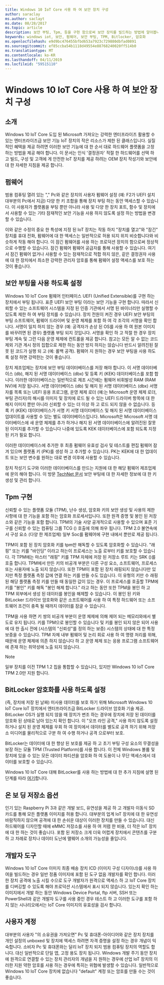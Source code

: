 ```yaml
---
title: Windows 10 IoT Core 사용 하 여 보안 장치 구성
author: saraclay
ms.author: saclayt
ms.date: 08/28/2017
ms.topic: article
description: 보안 부팅, Tpm, 등을 구현 함으로써 보안 장치를 빌드하는 방법에 알아봅니다.
keywords: windows iot, 보안, 펌웨어, 보안 부팅, TPM, Bitlocker, 암호화
ms.openlocfilehash: e9d9bc476455bfbd653a7923c729880dbfad0891
ms.sourcegitcommit: ef85ccba54b1118d49554e88768240020ff514b0
ms.translationtype: MT
ms.contentlocale: ko-KR
ms.lasthandoff: 04/11/2019
ms.locfileid: "59515110"
---
```

# <a name="building-secure-devices-with-windows-10-iot-core"></a>Windows 10 IoT Core 사용 하 여 보안 장치 구성

## <a name="introduction"></a>소개  
Windows 10 IoT Core 도입 된 Microsoft 가져오는 강력한 엔터프라이즈 활용할 수 있는 엔터프라이즈급 보안 기능 IoT 장치의 작은 리소스가 제한 된 클래스입니다.  실질적인 혜택을 제공 하려면 이러한 보안 기능에 대 한 순서 대로 하드웨어 플랫폼을 고정 하는 방법을 제공 해야 합니다. 이 문서는 인식 '결정권자' 적절 한 하드웨어를 선택 하 고 빌드, 구성 및 고객에 게 안전한 IoT 장치를 제공 하려는 OEM 장치 작성기와 보안에 대 한 자세한 지침을 제공 합니다. 

## <a name="firmware"></a>펌웨어  
범용 컴퓨팅 열려 있는 "," Pc와 같은 장치의 사용자 펌웨어 설정 (예: F2가 UEFI 설치 대부분의 Pc에서 지금) 다양 한 키 조합을 통해 장치 부팅 하는 동안 액세스할 수 있습니다. 이 사용자가 플랫폼을 부팅 뿐만 아니라 사용 및 다양 한 장치 포트, 함수 및 장치에서 사용할 수 있는 기타 잠재적인 보안 기능을 사용 하지 않도록 설정 하는 방법을 변경할 수 있습니다.  

이와 같은 수정의 중요 한 특성에 지정 된 IoT 장치는 작동 하지 "장치를 열고"와 "잠긴" 장치를 휴대 전화, 펌웨어에 대 한 액세스는 일반적으로 허용 되지 위치 비슷합니다와 비슷하게 작동 해야 합니다.  이 잠긴 펌웨어를 사용 하는 프로덕션 장치의 함으로써 정상적으로 수행할 수 있습니다. 잠긴 펌웨어 펌웨어 공급자를 통해 사용할 수 있습니다.  여기서 잠긴 펌웨어 없거나 사용할 수 있는 잠재적으로 적합 하지 않은, 같은 결정권자 사용에 대 한 장치에서 최소한 강력한 관리자 암호를 통해 펌웨어 설정 액세스를 보호 하는 것이 좋습니다.

## <a name="enabling-secure-boot"></a>보안 부팅을 사용 하도록 설정
Windows 10 IoT Core 펌웨어 인터페이스 UEFI (Unified Extensible)를 구현 하는 장치에서 부팅 됩니다.  표준 UEFI 보안 부팅 이라는 보안 기능을 구현 합니다. 따라서 신뢰할 수 있는 소프트웨어 시스템을 지정 된 인증 기관에서 서명 된 바이너리만 실행할 수 있도록 제한 하 여 부팅 장치를 수 있습니다.  장치 전원이 켜진 경우 UEFI 보안 부팅의 부팅 소프트웨어, 펌웨어 드라이버 및 운영 체제를 포함 하 여 각 조각의 서명을 확인 합니다.  서명이 일치 하지 않는 경우 (예: 공격자가 손상 된 OS를 사용 하 여 원본 이미지를 바꾸려면 된 경우) 플랫폼 부팅 되지 것입니다. 서명을 확인 하 고 적절 한 경우 장치 부팅 계속 및 그런 다음 운영 체제에 컨트롤을 제공 합니다.  참고는 모든 알 수 없는 코드 제외 기관 게시 정의 집합으로 제한 하는 동안 방지 하지는 않습니다 반드시 알려진된 잘못 된 코드가 실행 되 고 (예: 롤백 공격).  펌웨어 지 원하는 경우 보안 부팅을 사용 하도록 설정 하면 강력한는 것이 좋습니다. 

장치 제조업체는 장치에 보안 부팅 데이터베이스를 저장 해야 합니다.  이 서명 데이터베이스 (db), 해지 된 서명 데이터베이스 (dbx) 및 등록 키 (KEK) 데이터베이스를 포함 합니다.  이러한 데이터베이스는 일반적으로 제조 시간에는 펌웨어 비휘발성 RAM (RAM NV)에 저장 됩니다. 서명 데이터베이스 (db) 및 해지 된 서명 데이터베이스 (dbx) 서명자를 목록 또는 UEFI 응용 프로그램, 운영 체제 로더 (예:는 Microsoft 운영 체제 로더, 부팅 관리자)의 해시를 이미지 및 장치에 로드 될 수 있는 UEFI 드라이버 항목에 대 한 해지 이미지 뿐만 아니라 신뢰할 수 있는 더 이상 하 고 로드 되지 않을 수 없습니다. 등록 키 (KEK) 데이터베이스가 서명 키 서명 데이터베이스 및 해지 된 서명 데이터베이스 업데이트를 사용할 수 있는 별도 데이터베이스입니다. Microsoft은 Microsoft 서명 데이터베이스에 새 운영 체제를 추가 하거나 해지 된 서명 데이터베이스에 알려진된 잘못 된 이미지를 추가할 수 있습니다 나중에 있도록 KEK 데이터베이스에 포함 되도록 지정 된 키가 필요 합니다.

이러한 데이터베이스에 추가한 후 최종 펌웨어 유효성 검사 및 테스트를 편집 펌웨어 잠겨 있으며 플랫폼 키 (PK)를 생성 하 고 추가할 수 있습니다. PK는 KEK에 대 한 업데이트 또는 보안 변수를 원하는 대로 변경 이후에 사용할 수 있습니다. 

장치 작성기 도구와 이러한 데이터베이스를 만드는 지원에 대 한 해당 펌웨어 제조업체에 문의 해야 합니다. 이 방문 [TechNet 문서](https://technet.microsoft.com/library/dn747883.aspx) 보안 부팅에 대 한 자세한 정보에 대 한 키 생성 및 관리 합니다.

## <a name="implementing-tpms"></a>Tpm 구현  
신뢰할 수 있는 플랫폼 모듈 (TPM), 난수 생성, 암호화 키의 보안 생성 및 사용의 제한 사항에 대 한 기능을 포함 하는 암호화 프로세서입니다. 또한 원격 증명 및 봉인 된 저장소와 같은 기능을 포함 합니다. TPM의 기술 사양 공개적으로 사용할 수 있으며 표준 기구를 신뢰할 수 있는 컴퓨팅 그룹 TCG () 호출에 의해 좌우 됩니다.  TPM 2.0 불연속에서 구성 요소 (다양 한 제조업체) 일부 Soc를 펌웨어에 구현 내에서 뿐만로 제공 됩니다.

TPM이 포함 된 장치 암호화 키를 tpm만 해독할 수 있도록 암호화할 수 있습니다. "래핑" 또는 키를 "바인딩" 이라고 하는이 프로세스는 노출 로부터 키를 보호할 수 있습니다. 각 TPM에는 마스터 "래핑" 키를 TPM 자체에 저장 된 저장소 루트 키는 SRK ()를 호출 합니다. TPM에서 만든 키의 비공개 부분은 다른 구성 요소, 소프트웨어, 프로세스 또는 사용자에 노출 되지 않습니다. 또한 TPM이 포함 된 장치 래핑되지 않습니다만 있지만 특정 플랫폼 측정 값에 연결 하는 키를 만들 수도 있습니다. 이 유형의 키만 수 래핑된 해당 플랫폼 측정 키를 만들 때 동일한 값이 있는 경우. 이 프로세스를 호출할 TPM에 키를 "봉인" 키를 해독 "봉인 해제 합니다." 라고 하는 동안 또한 TPM을 봉인 하 고 TPM 외부에서 생성 된 데이터를 봉인을 해제할 수 있습니다. 이 봉인 된 키와 BitLocker 드라이브 암호화와 같은 소프트웨어를 사용 하 여 특정 하드웨어 또는 소프트웨어 조건이 충족 될 때까지 데이터를 잠글 수 있습니다. 

TPM을 사용 하면 키 쌍의 비공개 부분이 운영 체제에 의해 제어 되는 메모리와에서 별도로 유지 됩니다. 키를 TPM으로 봉인할 수 있습니다 및 키를 봉인 되지 않은 되어 사용에 대 한 출시 전에 (시스템의 "신뢰성"를 정의 하는 보증) 시스템의 상태에 대 한 특정 보증을 수 있습니다. TPM 자체 내부 펌웨어 및 논리 회로 사용 하 여 명령 처리를 위해, 때문에 운영 체제에 의존 하지 않습니다 하 고 운영 체제 또는 응용 프로그램 소프트웨어에 존재 하는 취약성에 노출 되지 않습니다.

> [!NOTE] 
> 일부 장치를 이전 TPM 1.2 칩을 통합할 수 있습니다, 있지만 Windows 10 IoT Core TPM 2.0만 지원 합니다.

## <a name="enabling-bitlocker-encryption"></a>BitLocker 암호화를 사용 하도록 설정  
(즉, 장치에 저장 된 날짜) 미사용 데이터를 보호 하기 위해 Microsoft Windows 10 IoT Core IoT 장치에서 엔터프라이즈급 BitLocker 드라이브 암호화 기술 제공.  BitLocker OS가 실행 되지 않을 때 장치가 변조 하는 경우에 장치에 저장 된 데이터를 암호화 된 상태로 남아 있는지 확인 합니다.  이 "오프 라인 공격," 사용 하지 않도록 설정 하거나 설치 된 운영 체제를 우회 하 여 장치에서 데이터를 별도로 공격 하기 위해 저장소 미디어를 물리적으로 구분 하 여 수행 하거나 공격 으로부터 보호. 

BitLocker는 데이터에 대 한 향상 된 보호를 제공 하 고 초기 부팅 구성 요소의 무결성을 보장 하는 모듈 TPM (Trusted Platform)를 사용 합니다. 이 전체 Windows 볼륨 및 장치에 있을 수 있는 모든 데이터 파티션을 암호화 하 여 도용이 나 무단 액세스에서 데이터를 보호할 수 있습니다.

Windows 10 IoT Core 대해 BitLocker를 사용 하는 방법에 대 한 추가 지침에 설명 된 단계를 따라 [여기](../secure-your-device/SecureBootandBitLocker.md)합니다.

## <a name="onboard-storage-options"></a>온 보 딩 저장소 옵션
인기 있는 Raspberry Pi 3과 같은 개발 보드, 유연성을 제공 하 고 개발자 이동식 SD 카드를 통해 모든 플랫폼 이미지를 허용 합니다.  대부분의 업계 IoT 장치에 대 한 유연성 바람직하지 않으며 공격에 대 한 손쉬운 대상이 이러한 장치를 만들 수 있습니다. 대신 하드웨어를 디자인할 때에 eMMC 저장소를 사용 하 여 저렴 한 비용, 더 작은 IoT 장치에 대 한 하는 것이 좋습니다.  포함 된 저장소 크게 더욱 어렵게 장치에서 콘텐츠를 구분 하 고 차례로 장치나 데이터 도난에 맬웨어 소개의 가능성을 줄입니다. 

## <a name="developer-tools"></a>개발자 도구  
Windows 10 IoT Core 이미지 최종 배송 장치 ICD (이미지 구성 디자이너)를 사용 하 여을 빌드하는 경우 일반 정품 이미지에 포함 된 도구 없음 개발자를 확인 합니다.  이러한 장치 공격에 노출 시킬 수으로 도구 개발자가 원격으로 액세스 하 고 IoT Core 장치를 디버깅할 수 있도록 해야 프로덕션 시스템에서 표시 되지 않습니다.  있는지 확인 하는 이미지에서 개발 하는 동안 Windows Device Portal, ftp 서버, SSH 또는 PowerShell과 같은 개발자 도구를 사용 중인 경우 테스트 하 고 이러한 도구를 포함 하지 않는 시나리오에서는 IoT Core 이미지의 유효성을 검사 합니다.

## <a name="user-accounts"></a>사용자 계정  
대부분의 사용자 "의 소유권을 가져오면" Pc 및 휴대폰-아이디어와 같은 장치 장치를 개인 설정의 unboxed 및 장치에 액세스 하려면 자격 증명을 설정 하는 경우 개념이 익숙합니다. 소비자 Pc 및 휴대폰와는 달리 IoT 장치 되지 범용 컴퓨팅 장치의 역할도 합니다. 대신 일반적으로 단일 앱, 고정 용도 장치 됩니다. Windows 개발 주기 동안 장치에 원격으로 연결할 수 있는 장치 관리자의 개념을 지 원하는 경우에 산업 IoT 장치의 이러한 지원 약한 암호를 사용 하는 경우에 특히는 위협에 발생할 수 있습니다.  일반적으로 Windows 10 IoT Core 장치에 없습니다 "default" 계정 또는 암호를 만들 수는 것이 좋습니다.


